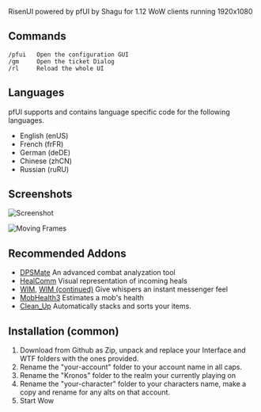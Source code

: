 RisenUI powered by pfUI by Shagu for 1.12 WoW clients running 1920x1080

## Commands

    /pfui   Open the configuration GUI
    /gm     Open the ticket Dialog
    /rl     Reload the whole UI

## Languages
pfUI supports and contains language specific code for the following languages.
* English (enUS)
* French (frFR)
* German (deDE)
* Chinese (zhCN)
* Russian (ruRU)

## Screenshots
![Screenshot](http://mephis.he-hosting.de/shaguaddons/pfUI/mmobase/screen.jpg)

![Moving Frames](http://mephis.he-hosting.de/shaguaddons/pfUI/mmobase/moveit.jpg)

## Recommended Addons
* [DPSMate](https://github.com/Geigerkind/DPSMate) An advanced combat analyzation tool
* [HealComm](https://github.com/Aviana/HealComm/releases) Visual representation of incoming heals
* [WIM](http://addons.us.to/addon/wim), [WIM (continued)](https://github.com/shirsig/WIM) Give whispers an instant messenger feel
* [MobHealth3](http://addons.us.to/addon/mobhealth) Estimates a mob's health
* [Clean_Up](https://github.com/shirsig/Clean_Up-lib) Automatically stacks and sorts your items.

## Installation (common)
1. Download from Github as Zip, unpack and replace your Interface and WTF folders with the ones provided.
2. Rename the "your-account" folder to your account name in all caps.
3. Rename the "Kronos" folder to the realm your currently playing on
4. Rename the "your-character" folder to your characters name, make a copy and rename for any alts on that account.
5. Start Wow




